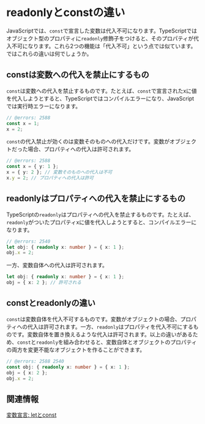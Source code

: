# readonlyとconstの違い

JavaScriptでは、`const`で宣言した変数は代入不可になります。TypeScriptではオブジェクト型のプロパティに`readonly`修飾子をつけると、そのプロパティが代入不可になります。これら2つの機能は「代入不可」という点では似ています。ではこれらの違いは何でしょうか。

## constは変数への代入を禁止にするもの

`const`は変数への代入を禁止するものです。たとえば、`const`で宣言されたxに値を代入しようとすると、TypeScriptではコンパイルエラーになり、JavaScriptでは実行時エラーになります。

```ts twoslash
// @errors: 2588
const x = 1;
x = 2;
```

`const`の代入禁止が効くのは変数そのものへの代入だけです。変数がオブジェクトだった場合、プロパティへの代入は許可されます。

```ts twoslash
// @errors: 2588
const x = { y: 1 };
x = { y: 2 }; // 変数そのものへの代入は不可
x.y = 2; // プロパティへの代入は許可
```

## readonlyはプロパティへの代入を禁止にするもの

TypeScriptの`readonly`はプロパティへの代入を禁止するものです。たとえば、`readonly`がついたプロパティxに値を代入しようとすると、コンパイルエラーになります。

```ts twoslash
// @errors: 2540
let obj: { readonly x: number } = { x: 1 };
obj.x = 2;
```

一方、変数自体への代入は許可されます。

```ts twoslash
let obj: { readonly x: number } = { x: 1 };
obj = { x: 2 }; // 許可される
```

## constとreadonlyの違い

`const`は変数自体を代入不可するものです。変数がオブジェクトの場合、プロパティへの代入は許可されます。一方、`readonly`はプロパティを代入不可にするものです。変数自体を置き換えるような代入は許可されます。以上の違いがあるため、`const`と`readonly`を組み合わせると、変数自体とオブジェクトのプロパティの両方を変更不能なオブジェクトを作ることができます。

```ts twoslash
// @errors: 2588 2540
const obj: { readonly x: number } = { x: 1 };
obj = { x: 2 };
obj.x = 2;
```

## 関連情報

[変数宣言: letとconst](../let-and-const.md)
